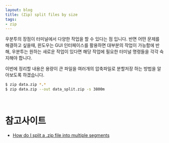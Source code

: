```yaml
---
layout: blog
title: (Zip) split files by size
tags:
- zip
---
```


우분투의 장점이 터미널에서 다양한 작업을 할 수 있다는 점 입니다. 반면 어떤 문제를 해결하고 싶을때, 윈도우는 GUI 인터페이스를 활용하면 대부분의 작업이 가능함에 반해, 우분투는 원하는 새로운 작업이 있다면 해당 작업에 필요한 터미널 명령들을 각각 숙지해야 합니다.

이번에 정리할 내용은 용량이 큰 파일을 여러개의 압축파일로 분할저장 하는 방법을 알아보도록 하겠습니다.

```bash
$ zip data.zip *.*
$ zip data.zip --out data_split.zip -s 3800m
```

<br/>

# 참고사이트
- [How do I split a .zip file into multiple segments](https://butteryoon.github.io/dev/2019/04/20/letsencryption.markdown.html)